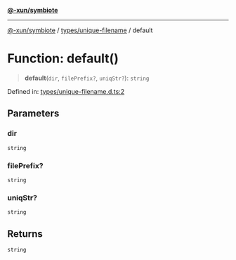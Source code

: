 [**@-xun/symbiote**](../../../README.md)

***

[@-xun/symbiote](../../../README.md) / [types/unique-filename](../README.md) / default

# Function: default()

> **default**(`dir`, `filePrefix?`, `uniqStr?`): `string`

Defined in: [types/unique-filename.d.ts:2](https://github.com/Xunnamius/symbiote/blob/f7710f4f934dcf5d1854513049f64b1f4706241a/types/unique-filename.d.ts#L2)

## Parameters

### dir

`string`

### filePrefix?

`string`

### uniqStr?

`string`

## Returns

`string`
